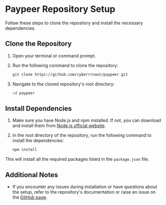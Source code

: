 # Paypeer Repository Setup

Follow these steps to clone the repository and install the necessary dependencies.

## Clone the Repository

1. Open your terminal or command prompt.
2. Run the following command to clone the repository:

    ```bash
    git clone https://github.com/cyberrrnaut/paypeer.git
    ```

3. Navigate to the cloned repository's root directory:

    ```bash
    cd paypeer
    ```

## Install Dependencies

1. Make sure you have Node.js and npm installed. If not, you can download and install them from [Node.js official website](https://nodejs.org/).

2. In the root directory of the repository, run the following command to install the dependencies:

    ```bash
    npm install
    ```

This will install all the required packages listed in the `package.json` file.

## Additional Notes

- If you encounter any issues during installation or have questions about the setup, refer to the repository's documentation or raise an issue on the [GitHub page](https://github.com/cyberrrnaut/paypeer/issues).
